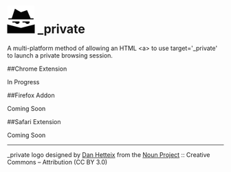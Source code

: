 # [![_private](https://raw.githubusercontent.com/JustinBeaudry/_private/chrome/assets/a_private_64.png)](https://github.com/JustinBeaudry/_private) _private

A multi-platform method of allowing an HTML &lt;a&gt; to use target='\_private' to launch a private browsing session.

##Chrome Extension

In Progress

##Firefox Addon

Coming Soon

##Safari Extension

Coming Soon

---

_private logo designed by [Dan Hetteix](http://thenounproject.com/DHETTEIX) from the [Noun Project](http://thenounproject.com/) :: Creative Commons – Attribution (CC BY 3.0)

